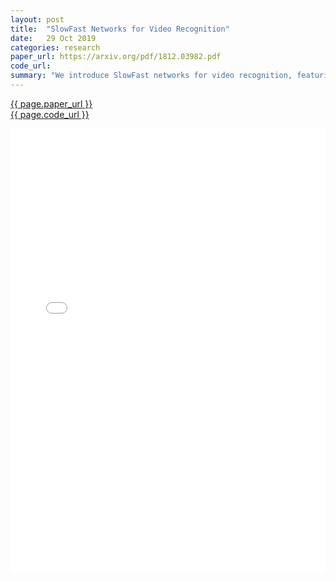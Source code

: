 ```yaml
---
layout: post
title:  "SlowFast Networks for Video Recognition"
date:   29 Oct 2019
categories: research
paper_url: https://arxiv.org/pdf/1812.03982.pdf
code_url: 
summary: "We introduce SlowFast networks for video recognition, featuring a Slow pathway for spatial semantics at low frame rates and a Fast pathway for motion details at high frame rates. The Fast pathway's efficiency is achieved through reduced channel capacity, yet it effectively captures temporal information. Our models significantly enhance action classification and detection, achieving top accuracy on benchmarks like Kinetics, Charades, and AVA. Code is available at: https://github.com/facebookresearch/SlowFast."
---
```


<style>
.responsive-pdf-container {
    overflow: hidden;
    padding-top: 141.42%; /* 16:9 Aspect Ratio, adjust as needed */
    position: relative;
}

.responsive-pdf-container iframe {
    border: none;
    height: 100%;
    left: 0;
    position: absolute;
    top: 0;
    width: 100%;
}
</style>

<a href="{{ page.paper_url }}">{{ page.paper_url }}</a><br>
<a href="{{ page.code_url }}">{{ page.code_url }}</a>

<div class="responsive-pdf-container">
    <iframe src="{{ page.paper_url }}" style="border: none;"></iframe>
</div>